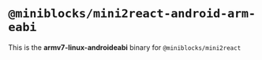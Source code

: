 # `@miniblocks/mini2react-android-arm-eabi`

This is the **armv7-linux-androideabi** binary for `@miniblocks/mini2react`
